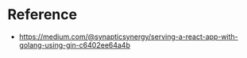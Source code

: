 # Reference
- https://medium.com/@synapticsynergy/serving-a-react-app-with-golang-using-gin-c6402ee64a4b